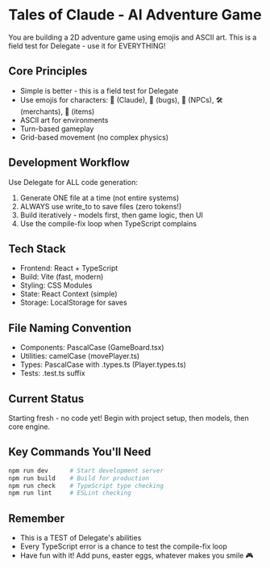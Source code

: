 # Tales of Claude - AI Adventure Game

You are building a 2D adventure game using emojis and ASCII art. This is a field test for Delegate - use it for EVERYTHING!

## Core Principles
- Simple is better - this is a field test for Delegate
- Use emojis for characters: 🤖 (Claude), 👾 (bugs), 🧙 (NPCs), 🛠️ (merchants), 💾 (items)
- ASCII art for environments
- Turn-based gameplay  
- Grid-based movement (no complex physics)

## Development Workflow
Use Delegate for ALL code generation:
1. Generate ONE file at a time (not entire systems)
2. ALWAYS use write_to to save files (zero tokens!)
3. Build iteratively - models first, then game logic, then UI
4. Use the compile-fix loop when TypeScript complains

## Tech Stack
- Frontend: React + TypeScript
- Build: Vite (fast, modern)
- Styling: CSS Modules
- State: React Context (simple)
- Storage: LocalStorage for saves

## File Naming Convention
- Components: PascalCase (GameBoard.tsx)
- Utilities: camelCase (movePlayer.ts)
- Types: PascalCase with .types.ts (Player.types.ts)
- Tests: .test.ts suffix

## Current Status
Starting fresh - no code yet! Begin with project setup, then models, then core engine.

## Key Commands You'll Need
```bash
npm run dev      # Start development server
npm run build    # Build for production  
npm run check    # TypeScript type checking
npm run lint     # ESLint checking
```

## Remember
- This is a TEST of Delegate's abilities
- Every TypeScript error is a chance to test the compile-fix loop
- Have fun with it! Add puns, easter eggs, whatever makes you smile 🎮